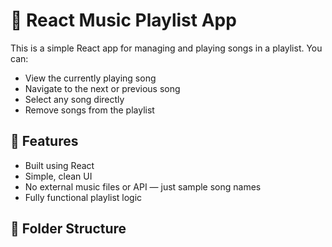# 🎵 React Music Playlist App

This is a simple React app for managing and playing songs in a playlist. You can:

- View the currently playing song
- Navigate to the next or previous song
- Select any song directly
- Remove songs from the playlist

## 🚀 Features

- Built using React
- Simple, clean UI
- No external music files or API — just sample song names
- Fully functional playlist logic

## 📁 Folder Structure

